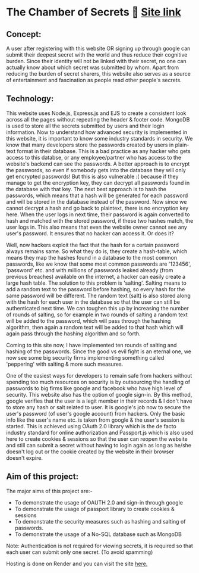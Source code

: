# The Chamber of Secrets :closed_lock_with_key:  [Site link](https://secrets-bfg5.onrender.com) #

## Concept: ##
A user after registering with this website OR signing up through google can submit their deepest secret with the world and thus reduce their cognitive burden. Since their identity will not be linked with their secret, no one can actually know about which secret was submitted by whom. Apart from reducing the burden of secret sharers, this website also serves as a source of entertainment and fascination as people read other people's secrets.

## Technology: ##
This website uses Node.js, Express.js and EJS to create a consistent look across all the pages without repeating the header & footer code. MongoDB is used to store all the secrets submitted by users and their login information. Now to understand how advanced security is implemented in this website, it is important to know some industry standards in security. We know that many developers store the passwords created by users in plain-text format in their database. This is a bad practice as any hacker who gets access to this databse, or any employee/partner who has access to the website's backend can see the passwords. A better approach is to encrypt the passwords, so even if somebody gets into the database they will only get encrypted passwords! But this is also vulnerable :( because if they manage to get the encryption key, they can decrypt all passwords found in the database with that key. The next best approach is to hash the passwords, which means that a hash will be generated for each password and will be stored in the database instead of the password. Now since we cannot decrypt a hash and go back to plaintext, there is no encryption key here. When the user logs in next time, their password is again converted to hash and matched with the stored password, if these two hashes match, the user logs in. This also means that even the website owner cannot see any user's password. It ensures that no hacker can access it. Or does it?

Well, now hackers exploit the fact that the hash for a certain password always remains same. So what they do is, they create a hash-table, which means they map the hashes found in a database to the most common passwords, like we know that some most common passwords are '123456', 'password' etc. and with millions of passwords leaked already (from previous breaches) available on the internet, a hacker can easily create a large hash table. The solution to this problem is 'salting'. Salting means to add a random text to the password before hashing, so every hash for the same password will be different. The random text (salt) is also stored along with the hash for each user in the database so that the user can still be authenticated next time. We can toughen this up by increasing the number of rounds of salting, so for example in two rounds of salting a random text will be added to the password, which will pass through the hashing algorithm, then again a random text will be added to that hash which will again pass through the hashing algorithm and so forth.

Coming to this site now, I have implemented ten rounds of salting and hashing of the passwords. Since the good vs evil fight is an eternal one, we now see some big security firms implementing something called 'peppering' with salting & more such measures.

One of the easiest ways for developers to remain safe from hackers without spending too much resources on security is by outsourcing the handling of passwords to big firms like google and facebook who have high level of security. This website also has the option of google sign-in. By this method, google verifies that the user is a legit member in their records & I don't have to store any hash or salt related to user. It is google's job now to secure the user's password (of user's google account) from hackers. Only the basic info like the user's name etc. is taken from google & the user's session is started. This is achieved using OAuth 2.0 library which is the de facto industry standard for online authorization and Passport.js which is also used here to create cookies & sessions so that the user can reopen the website and still can submit a secret without having to login again as long as he/she doesn't log out or the cookie created by the website in their browser doesn't expire.


## Aim of this project: ##
The major aims of this project are:-
* To demonstrate the usage of OAUTH 2.0 and sign-in through google
* To demonstrate the usage of passport library to create cookies & sessions
* To demonstrate the security measures such as hashing and salting of passwords.
* To demonstrate the usage of a No-SQL database such as MongoDB

Note: Authentication is not required for viewing secrets, it is required so that each user can submit only one secret. (To avoid spamming)

Hosting is done on Render and you can visit the site [here.](https://secrets-bfg5.onrender.com)
